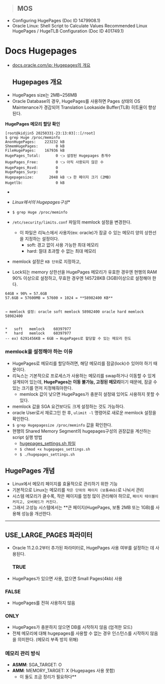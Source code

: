 <blockquote>
<h2 id="mos">MOS</h2>
</blockquote>
<ul>
<li>Configuring HugePages (Doc ID 1479908.1)    </li>
<li>Oracle Linux: Shell Script to Calculate Values Recommended Linux HugePages / HugeTLB Configuration (Doc ID 401749.1)    </li>
</ul>
<h1 id="docs-hugepages">Docs Hugepages</h1>
<ul>
<li><a href="https://docs.oracle.com/cd/F19136_01/unxar/administering-oracle-database-on-linux.html#GUID-CC72CEDC-58AA-4065-AC7D-FD4735E14416">docs.oracle.com/jp: Hugepages의 개요</a><h2 id="hugepages-개요">Hugepages 개요</h2>
</li>
<li>HugePages size는 2MB~256MB</li>
<li>Oracle Database의 경우, HugePages를 사용하면 Pages 상태의 OS Maintenance가 경감되어 Translation Lookaside Buffer(TLB) 히트율이 향상된다.</li>
</ul>
<p><strong>HugePages 메모리 할당 확인</strong></p>
<pre><code class="language-shell">[root@kidjin5 20250331-23:13:03]::[/root]
$ grep Huge /proc/meminfo
AnonHugePages:    223232 kB
ShmemHugePages:        0 kB
FileHugePages:    167936 kB
HugePages_Total:       0 👈 설정된 Hugepages 총개수
HugePages_Free:        0 👈 아직 사용되지 않은 수
HugePages_Rsvd:        0 
HugePages_Surp:        0
Hugepagesize:       2048 kB 👈 한 페이지 크기 (2MB)
Hugetlb:               0 kB
</code></pre>
<ul>
<li></li>
<li><p><em>Linux에서의 Hugepages구성*</em></p>
</li>
<li><p><code>$ grep Huge /proc/meminfo</code></p>
</li>
<li><p><code>/etc/security/limits.conf</code> 파일의 memlock 설정을 변경한다. </p>
<ul>
<li>이 파일은 리눅스에서 사용자(ex: oracle)가 잠글 수 있는 메모리 양의 상한선을 지정하는 설정이다.<ul>
<li>soft: 경고 없이 사용 가능한 최대 메모리</li>
<li>hard: 절대 초과할 수 없는 최대 메모리 </li>
</ul>
</li>
</ul>
</li>
<li><p>memlock 설정은 <code>KB 단위</code>로 지정하고, </p>
</li>
<li><p>Lock되는 memory 상한선을 HugePages 메모리가 유효한 경우엔 현행의 RAM 90% 이상으로 설정하고, 무효한 경우엔 145728KB (3GB)이상으로 설정해야 한다.</p>
</li>
</ul>
<pre><code class="language-bash">64GB × 90% = 57.6GB
57.6GB = 57600MB = 57600 × 1024 = **58982400 KB**

→ memlock 설정:
oracle soft memlock 58982400 
oracle hard memlock 58982400</code></pre>
<pre><code class="language-shell">*   soft   memlock    60397977
*   hard   memlock    60397977
-- ex) 6291456KB = 6GB → HugePages로 할당할 수 있는 메모리 한도</code></pre>
<h3 id="memlock을-설정해야-하는-이유">memlock을 설정해야 하는 이유</h3>
<ul>
<li>HugePages로 메모리를 할당하려면, 해당 메모리를 잠글(lock)수 있어야 하기 때문이다.</li>
<li>리눅스는 기본적으로 프로세스가 사용하는 메모리를 swap하거나 이동할 수 있게 설계되어 있는데, <strong>HugePages는 이동 불가능, 고정된 메모리</strong>이기 때문에, 잠글 수 있는 크기를 먼저 지정해줘야한다.<ul>
<li>memlock 값이 낮으면 HugePages가 충분히 설정돼 있어도 사용하지 못할 수 있다. </li>
</ul>
</li>
<li>memlock 값을 SGA 요건보다도 크게 설정하는 것도 가능하다.</li>
<li>oracle User로서 재로그인 한 후, <code>ulimit -l</code> 명령어로 새로운 memlock 설정을 확인한다.</li>
<li><code>$ grep Hugepagesize /proc/meminfo</code> 값을 확인한다.</li>
<li>현행의 Shared Memory Segment의 hugepages구성의 권장값을 계산하는 script 실행 방법<ul>
<li><a href="https://support.oracle.com/epmos/faces/DocumentDisplay?_afrLoop=273574277070798&amp;id=401749.1&amp;_adf.ctrl-state=1c5pqymcb4_52#CODE">hugepages_settings.sh 파일</a></li>
<li><code>$ chmod +x hugepages_settings.sh</code></li>
<li><code>$ ./hugepages_settings.sh</code></li>
</ul>
</li>
</ul>
<h2 id="hugepages-개념">HugePages 개념</h2>
<ul>
<li>Linux에서 메모리 페이지를 효율적으로 관리하기 위한 기능</li>
<li>기본적으로 Linux는 메모리를 <code>작은 단위의 페이지 (보통4kb)</code>로 나눠서 관리</li>
<li>시스템 메모리가 클수록, 작은 페이지를 엄청 많이 관리해야 하므로, <code>페이지 테이블이 커지고, 오버헤드가 커진다.</code></li>
<li>그래서 고성능 시스템에서는 **큰 페이지(HugePages, 보통 2MB 또는 1GB)를 사용해 성능을 개선한다.</li>
</ul>
<hr />
<h2 id="use_large_pages-파라미터">USE_LARGE_PAGES 파라미터</h2>
<ul>
<li>Oracle 11.2.0.2부터 추가된 파라미터로, HugePages 사용 여부를 설정하는 데 사용된다.<h3 id="true">TRUE</h3>
</li>
<li>HugePages가 있으면 사용, 없으면 Small Pages(4kb) 사용</li>
</ul>
<h3 id="false">FALSE</h3>
<ul>
<li>HugePages를 전혀 사용하지 않음</li>
</ul>
<h3 id="only">ONLY</h3>
<ul>
<li>HugePages가 충분하지 않으면 DB를 시작하지 않음 (엄격한 모드)</li>
<li>전체 메모리에 대해 hugepages를 사용할 수 없는 경우 인스턴스를 시작하지 않음을 의미한다. (메모리 부족 방지 위해)</li>
</ul>
<h3 id="메모리-관리-방식">메모리 관리 방식</h3>
<ul>
<li><strong>ASMM</strong>: SGA_TARGET: O</li>
<li><strong>AMM</strong>: MEMORY_TARGET: X (Hugepages 사용 못함)<ul>
<li>이 둘도 조금 정리가 필요하다**</li>
</ul>
</li>
</ul>